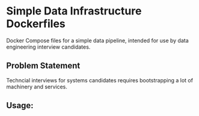 # Simple Data Infrastructure Dockerfiles

Docker Compose files for a simple data pipeline, intended for use by data engineering interview candidates.

## Problem Statement

Techncial interviews for systems candidates requires bootstrapping a lot of machinery and services.  

## Usage:
